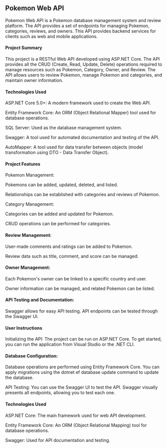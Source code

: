 ## Pokemon Web API
Pokemon Web API is a Pokemon database management system and review platform. The API provides a set of endpoints for managing Pokemon, categories, reviews, and owners. This API provides backend services for clients such as web and mobile applications.

#### Project Summary
This project is a RESTful Web API developed using ASP.NET Core. The API provides all the CRUD (Create, Read, Update, Delete) operations required to manage resources such as Pokemon, Category, Owner, and Review. The API allows users to review Pokemon, manage Pokemon and categories, and maintain owner information.

#### Technologies Used
ASP.NET Core 5.0+: A modern framework used to create the Web API.

Entity Framework Core: An ORM (Object Relational Mapper) tool used for database operations.

SQL Server: Used as the database management system.

Swagger: A tool used for automated documentation and testing of the API.

AutoMapper: A tool used for data transfer between objects (model transformation using DTO - Data Transfer Object).

#### Project Features
Pokemon Management:

Pokemons can be added, updated, deleted, and listed.

Relationships can be established with categories and reviews of Pokemon.

Category Management:

Categories can be added and updated for Pokemon.

CRUD operations can be performed for categories.

#### Review Management:

User-made comments and ratings can be added to Pokemon.

Review data such as title, comment, and score can be managed.

#### Owner Management:

Each Pokemon's owner can be linked to a specific country and user.

Owner information can be managed, and related Pokemon can be listed.

#### API Testing and Documentation:

Swagger allows for easy API testing. API endpoints can be tested through the Swagger UI.

#### User Instructions
Initializing the API:
The project can be run on ASP.NET Core. To get started, you can run the application from Visual Studio or the .NET CLI.

#### Database Configuration:
Database operations are performed using Entity Framework Core. You can apply migrations using the dotnet ef database update command to update the database.

API Testing:
You can use the Swagger UI to test the API. Swagger visually presents all endpoints, allowing you to test each one.

#### Technologies Used
ASP.NET Core: The main framework used for web API development.

Entity Framework Core: An ORM (Object Relational Mapping) tool for database operations.

Swagger: Used for API documentation and testing.
